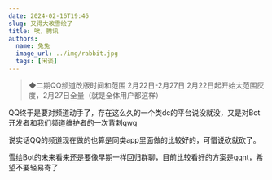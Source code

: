 ```yaml
---
date: 2024-02-16T19:46
slug: 又得大改雪绘了
title: 唉，腾讯
authors:
  name: 兔兔
  image_url: ../img/rabbit.jpg
  tags: [闲谈]
---
```


>◆二期QQ频道改版时间和范围 
    2月22日-2月27日 
    2月22日起开始大范围灰度，2月27日全量（就是全体用户都这样）

QQ终于是要对频道动手了，存在这么久的一个类dc的平台说没就没，又是对Bot开发者和我们频道维护者的一次背刺qwq

说实话QQ的频道现在做的也算是同类app里面做的比较好的，可惜说砍就砍了。

雪绘Bot的未来看来还是要像早期一样回归群聊，目前比较看好的方案是qqnt，希望不要轻易寄了